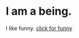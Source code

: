 # I am a being.
I like funny.
[click for funny](https://www.youtube.com/watch?v=dQw4w9WgXcQ&pp=ygUIcmlja3JvbGw%3D)
